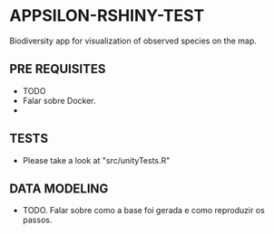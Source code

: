 # APPSILON-RSHINY-TEST
Biodiversity app for visualization of observed species on the map.

## PRE REQUISITES
- TODO
- Falar sobre Docker.
- 

## TESTS 
- Please take a look at "src/unityTests.R"

## DATA MODELING
- TODO. Falar sobre como a base foi gerada e como reproduzir os passos.